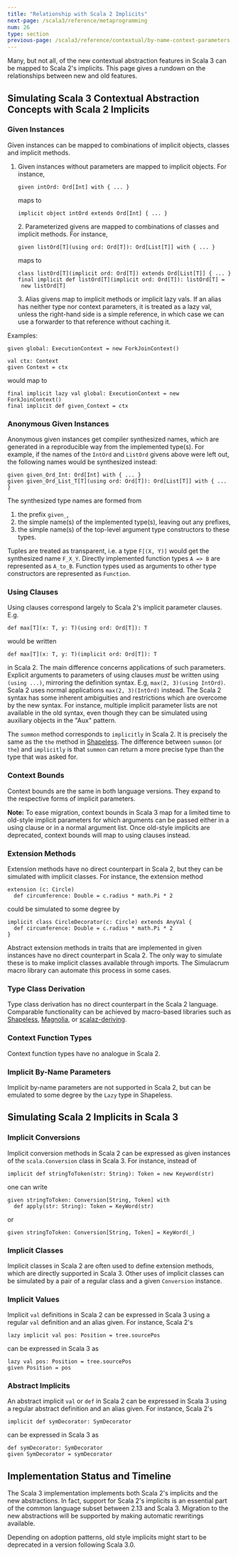 ```yaml
---
title: "Relationship with Scala 2 Implicits"
next-page: /scala3/reference/metaprogramming
num: 26
type: section
previous-page: /scala3/reference/contextual/by-name-context-parameters
---
```


<!-- THIS FILE HAS BEEN GENERATED BY SCALADOC PREPROCESSOR.
    The whole process of generation the docs can be found under this README: https://github.com/lampepfl/dotty/blob/master/docs/README.md
    The source file can be found here https://github.com/lampepfl/dotty/edit/master/docs/docs/reference/contextual/relationship-implicits.md
    NOTE THAT ANY CHANGES TO THIS FILE WILL BE OVERRIDEN BY PREPROCESSOR.
-->

Many, but not all, of the new contextual abstraction features in Scala 3 can be mapped to Scala 2's implicits. This page gives a rundown on the relationships between new and old features.

## Simulating Scala 3 Contextual Abstraction Concepts with Scala 2 Implicits

### Given Instances

Given instances can be mapped to combinations of implicit objects, classes and implicit methods.

1. Given instances without parameters are mapped to implicit objects. For instance,

   <div class="snippet" scala-snippet ><div class="buttons"></div><pre><code class="language-scala"><span id="0" class="" >given intOrd: Ord[Int] with { ... }
   </span></code></pre></div>

   maps to

   <div class="snippet" scala-snippet ><div class="buttons"></div><pre><code class="language-scala"><span id="0" class="" >implicit object intOrd extends Ord[Int] { ... }
   </span></code></pre></div>2. Parameterized givens are mapped to combinations of classes and implicit methods. For instance,

   <div class="snippet" scala-snippet ><div class="buttons"></div><pre><code class="language-scala"><span id="0" class="" >given listOrd[T](using ord: Ord[T]): Ord[List[T]] with { ... }
   </span></code></pre></div>

   maps to

   <div class="snippet" scala-snippet ><div class="buttons"></div><pre><code class="language-scala"><span id="0" class="" >class listOrd[T](implicit ord: Ord[T]) extends Ord[List[T]] { ... }
   </span><span id="1" class="" >final implicit def listOrd[T](implicit ord: Ord[T]): listOrd[T] =
   </span><span id="2" class="" > new listOrd[T]
   </span></code></pre></div>3. Alias givens map to implicit methods or implicit lazy vals. If an alias has neither type nor context parameters,
   it is treated as a lazy val, unless the right-hand side is a simple reference, in which case we can use a forwarder to
   that reference without caching it.

Examples:

<div class="snippet" scala-snippet ><div class="buttons"></div><pre><code class="language-scala"><span id="0" class="" >given global: ExecutionContext = new ForkJoinContext()
</span><span id="1" class="" >
</span><span id="2" class="" >val ctx: Context
</span><span id="3" class="" >given Context = ctx
</span></code></pre></div>

would map to

<div class="snippet" scala-snippet ><div class="buttons"></div><pre><code class="language-scala"><span id="0" class="" >final implicit lazy val global: ExecutionContext = new ForkJoinContext()
</span><span id="1" class="" >final implicit def given_Context = ctx
</span></code></pre></div>

### Anonymous Given Instances

Anonymous given instances get compiler synthesized names, which are generated in a reproducible way from the implemented type(s). For example, if the names of the `IntOrd` and `ListOrd` givens above were left out, the following names would be synthesized instead:

<div class="snippet" scala-snippet ><div class="buttons"></div><pre><code class="language-scala"><span id="0" class="" >given given_Ord_Int: Ord[Int] with { ... }
</span><span id="1" class="" >given given_Ord_List_T[T](using ord: Ord[T]): Ord[List[T]] with { ... }
</span></code></pre></div>

The synthesized type names are formed from

1. the prefix `given_`,
2. the simple name(s) of the implemented type(s), leaving out any prefixes,
3. the simple name(s) of the top-level argument type constructors to these types.

Tuples are treated as transparent, i.e. a type `F[(X, Y)]` would get the synthesized name
`F_X_Y`. Directly implemented function types `A => B` are represented as `A_to_B`. Function types used as arguments to other type constructors are represented as `Function`.

### Using Clauses

Using clauses correspond largely to Scala 2's implicit parameter clauses. E.g.

<div class="snippet" scala-snippet ><div class="buttons"></div><pre><code class="language-scala"><span id="0" class="" >def max[T](x: T, y: T)(using ord: Ord[T]): T
</span></code></pre></div>

would be written

<div class="snippet" scala-snippet ><div class="buttons"></div><pre><code class="language-scala"><span id="0" class="" >def max[T](x: T, y: T)(implicit ord: Ord[T]): T
</span></code></pre></div>

in Scala 2. The main difference concerns applications of such parameters.
Explicit arguments to parameters of using clauses _must_ be written using `(using ...)`,
mirroring the definition syntax. E.g, `max(2, 3)(using IntOrd)`.
Scala 2 uses normal applications `max(2, 3)(IntOrd)` instead. The Scala 2 syntax has some inherent ambiguities and restrictions which are overcome by the new syntax. For instance, multiple implicit parameter lists are not available in the old syntax, even though they can be simulated using auxiliary objects in the "Aux" pattern.

The `summon` method corresponds to `implicitly` in Scala 2.
It is precisely the same as the `the` method in [Shapeless](https://github.com/milessabin/shapeless).
The difference between `summon` (or `the`) and `implicitly` is
that `summon` can return a more precise type than the type that was
asked for.

### Context Bounds

Context bounds are the same in both language versions. They expand to the respective forms of implicit parameters.

**Note:** To ease migration, context bounds in Scala 3 map for a limited time to old-style implicit parameters for which arguments can be passed either in a using clause or
in a normal argument list. Once old-style implicits are deprecated, context bounds
will map to using clauses instead.

### Extension Methods

Extension methods have no direct counterpart in Scala 2, but they can be simulated with implicit classes. For instance, the extension method

<div class="snippet" scala-snippet ><div class="buttons"></div><pre><code class="language-scala"><span id="0" class="" >extension (c: Circle)
</span><span id="1" class="" >  def circumference: Double = c.radius * math.Pi * 2
</span></code></pre></div>

could be simulated to some degree by

<div class="snippet" scala-snippet ><div class="buttons"></div><pre><code class="language-scala"><span id="0" class="" >implicit class CircleDecorator(c: Circle) extends AnyVal {
</span><span id="1" class="" >  def circumference: Double = c.radius * math.Pi * 2
</span><span id="2" class="" >}
</span></code></pre></div>

Abstract extension methods in traits that are implemented in given instances have no direct counterpart in Scala 2. The only way to simulate these is to make implicit classes available through imports. The Simulacrum macro library can automate this process in some cases.

### Type Class Derivation

Type class derivation has no direct counterpart in the Scala 2 language. Comparable functionality can be achieved by macro-based libraries such as [Shapeless](https://github.com/milessabin/shapeless), [Magnolia](https://propensive.com/opensource/magnolia), or [scalaz-deriving](https://github.com/scalaz/scalaz-deriving).

### Context Function Types

Context function types have no analogue in Scala 2.

### Implicit By-Name Parameters

Implicit by-name parameters are not supported in Scala 2, but can be emulated to some degree by the `Lazy` type in Shapeless.

## Simulating Scala 2 Implicits in Scala 3

### Implicit Conversions

Implicit conversion methods in Scala 2 can be expressed as given instances of the `scala.Conversion` class in Scala 3. For instance, instead of

<div class="snippet" scala-snippet ><div class="buttons"></div><pre><code class="language-scala"><span id="0" class="" >implicit def stringToToken(str: String): Token = new Keyword(str)
</span></code></pre></div>

one can write

<div class="snippet" scala-snippet ><div class="buttons"></div><pre><code class="language-scala"><span id="0" class="" >given stringToToken: Conversion[String, Token] with
</span><span id="1" class="" >  def apply(str: String): Token = KeyWord(str)
</span></code></pre></div>

or

<div class="snippet" scala-snippet ><div class="buttons"></div><pre><code class="language-scala"><span id="0" class="" >given stringToToken: Conversion[String, Token] = KeyWord(_)
</span></code></pre></div>

### Implicit Classes

Implicit classes in Scala 2 are often used to define extension methods, which are directly supported in Scala 3. Other uses of implicit classes can be simulated by a pair of a regular class and a given `Conversion` instance.

### Implicit Values

Implicit `val` definitions in Scala 2 can be expressed in Scala 3 using a regular `val` definition and an alias given.
For instance, Scala 2's

<div class="snippet" scala-snippet ><div class="buttons"></div><pre><code class="language-scala"><span id="0" class="" >lazy implicit val pos: Position = tree.sourcePos
</span></code></pre></div>

can be expressed in Scala 3 as

<div class="snippet" scala-snippet ><div class="buttons"></div><pre><code class="language-scala"><span id="0" class="" >lazy val pos: Position = tree.sourcePos
</span><span id="1" class="" >given Position = pos
</span></code></pre></div>

### Abstract Implicits

An abstract implicit `val` or `def` in Scala 2 can be expressed in Scala 3 using a regular abstract definition and an alias given. For instance, Scala 2's

<div class="snippet" scala-snippet ><div class="buttons"></div><pre><code class="language-scala"><span id="0" class="" >implicit def symDecorator: SymDecorator
</span></code></pre></div>

can be expressed in Scala 3 as

<div class="snippet" scala-snippet ><div class="buttons"></div><pre><code class="language-scala"><span id="0" class="" >def symDecorator: SymDecorator
</span><span id="1" class="" >given SymDecorator = symDecorator
</span></code></pre></div>

## Implementation Status and Timeline

The Scala 3 implementation implements both Scala 2's implicits and the new abstractions. In fact, support for Scala 2's implicits is an essential part of the common language subset between 2.13 and Scala 3.
Migration to the new abstractions will be supported by making automatic rewritings available.

Depending on adoption patterns, old style implicits might start to be deprecated in a version following Scala 3.0.
